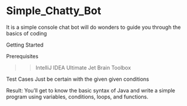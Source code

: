 # Simple_Chatty_Bot
It is a simple console chat bot will do wonders to guide you through the basics of coding

Getting Started

Prerequisites
>> IntelliJ IDEA Ultimate
>> Jet Brain Toolbox

Test Cases
Just be certain with the given given conditions

Result:
You’ll get to know the basic syntax of Java and write a simple program using variables, conditions, loops, and functions.
